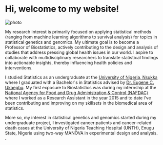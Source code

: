 # Hi, welcome to my website!

![photo](https://pic_trulli.jpg)

  My research interest is primarily focused on applying statistical methods (ranging from machine learning algorithms to survival analysis) for topics in statistical genetics and genomics. My ultimate goal is to become a Professor of Biostatistics, actively contributing to the design and analysis of studies that address pressing global health issues in our world. I aspire to collaborate with multidisciplinary researchers to translate statistical findings into actionable insights, thereby influencing health policies and interventions. 
                
I studied Statistics as an undergraduate at the [University of Nigeria, Nsukka](https://www.unn.edu.ng/) where I graduated with a Bachelor's in Statistics advised by [Dr. Eugene C. Ukaegbu](https://scholar.google.com/citations?user=Ndk6FJUAAAAJ&hl=en).
My first exposure to Biostatistics was during my internship at the [National Agency for Food and Drug Administration & Control (NAFDAC)](https://www.nafdac.gov.ng) where I worked as a Research Assistant in the year 2015 and to date I've been contributing and improving on my skillsets in the biomedical area of statistics. 

More so, my interest in statistical genetics and genomics started during my undergraduate project, I investigated cancer patients and cancer-related death cases at the University of Nigeria Teaching Hospital (UNTH), Enugu State, Nigeria using two-way MANOVA in experimental design and analysis.
       .
       
